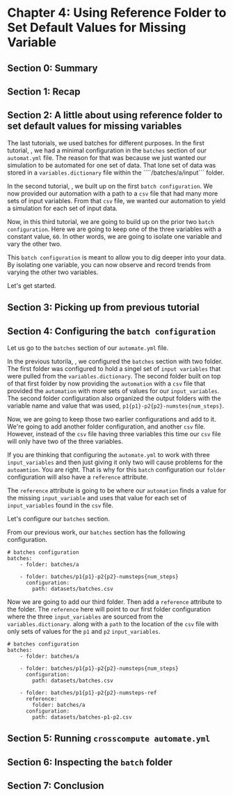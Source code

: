 # Chapter 4: Using Reference Folder to Set Default Values for Missing Variable

## Section 0: Summary

## Section 1: Recap

## Section 2: A little about using reference folder to set default values for missing variables

The last tutorials, we used batches for different purposes.  In the first tutorial, [](), we had a minimal configuration in the ```batches``` section of our ```automat.yml``` file.  The reason for that was because we just wanted our simulation to be automated for one set of data. That lone set of data was stored in a ```variables.dictionary``` file within the ````/batches/a/input``` folder. 

In the second tutorial, [](), we built up on the first ```batch configuration```.  We now provided our automation with a path to a ```csv``` file that had many more sets of input variables. From that ```csv``` file, we wanted our automation to yield a simulation for each set of input data.

Now, in this third tutorial, we are going to build up on the prior two ```batch configuration```.  Here we are going to keep one of the three variables with a constant value, ```60```. In other words, we are going to isolate one variable and vary the other two. 

This ```batch configuration``` is meant to allow you to dig deeper into your data. By isolating one variable, you can now observe and record trends from varying the other two variables.  

Let's get started.
## Section 3: Picking up from previous tutorial

## Section 4: Configuring the ```batch configuration```

Let us go to the ```batches``` section of our ```automate.yml``` file.  

In the previous tutorila, [](), we configured the ```batches``` section with two folder.  The first folder was configured to hold a singel set of ```input variables``` that were pulled from the ```variables.dictionary```.  The second folder built on top of that first folder by now providing the ```automation``` with a ```csv``` file that provided the ```automation``` with more sets of values for our ```input_variables```.  The second folder configuration also organized the output folders with the variable name and value that was used, ```p1{p1}-p2{p2}-numstes{num_steps}```.

Now, we are going to keep those two earlier configurations and add to it.  We're going to add another folder configuration, and another ```csv``` file.  However, instead of the ```csv``` file having three variables this time our ```csv``` file will only have two of the three variables. 

If you are thinking that configuring the ```automate.yml``` to work with three ```input_variables``` and then just giving it only two will cause problems for the ```autoamtion```.  You are right.  That is why for this ```batch``` configuration our ```folder``` configuration will also have a ```reference``` attribute.  

The ```reference``` attribute is going to be where our ```automation``` finds a value for the missing ```input_variable``` and uses that value for each set of ```input_variables``` found in the ```csv``` file. 

Let's configure our ```batches``` section.

From our previous work, our ```batches``` section has the following configuration.

    # batches configuration
    batches:
        - folder: batches/a
    
        - folder: batches/p1{p1}-p2{p2}-numsteps{num_steps}
          configuration:
            path: datasets/batches.csv

Now we are going to add our third folder. Then add a ```reference``` attribute to the folder. The ```reference``` here will point to our first folder configuration where the three ```input_variables``` are sourced from the ```variables.dictionary```. along with a ```path``` to the location of the ```csv``` file with only sets of values for the ```p1``` and ```p2``` ```input_variables```.


    # batches configuration
    batches:
        - folder: batches/a
    
        - folder: batches/p1{p1}-p2{p2}-numsteps{num_steps}
          configuration:
            path: datasets/batches.csv
        
        - folder: batches/p1{p1}-p2{p2}-numsteps-ref
          reference:
            folder: batches/a
          configuration:
            path: datasets/batches-p1-p2.csv



## Section 5: Running ```crosscompute automate.yml```

## Section 6: Inspecting the ```batch``` folder

## Section 7: Conclusion